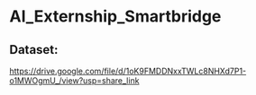 # AI_Externship_Smartbridge

## Dataset: 
https://drive.google.com/file/d/1oK9FMDDNxxTWLc8NHXd7P1-o1MWOgmU_/view?usp=share_link
